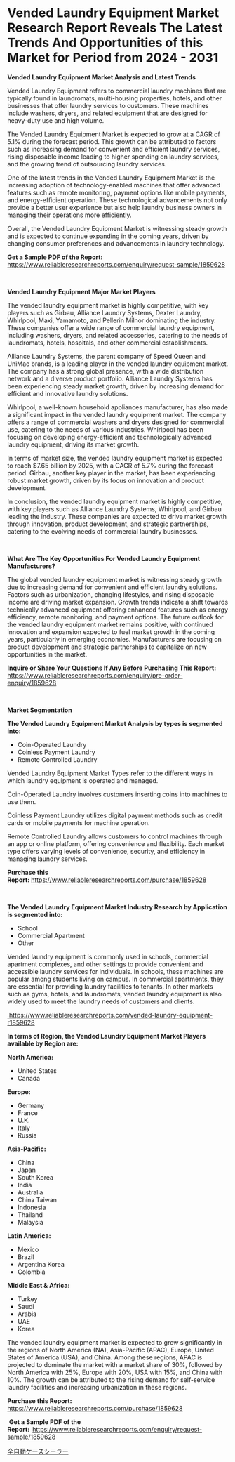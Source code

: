 <p><h1>Vended Laundry Equipment Market Research Report Reveals The Latest Trends And Opportunities of this Market for Period from 2024 - 2031</h1></p><p><strong>Vended Laundry Equipment Market Analysis and Latest Trends</strong></p>
<p><p>Vended Laundry Equipment refers to commercial laundry machines that are typically found in laundromats, multi-housing properties, hotels, and other businesses that offer laundry services to customers. These machines include washers, dryers, and related equipment that are designed for heavy-duty use and high volume.</p><p>The Vended Laundry Equipment Market is expected to grow at a CAGR of 5.1% during the forecast period. This growth can be attributed to factors such as increasing demand for convenient and efficient laundry services, rising disposable income leading to higher spending on laundry services, and the growing trend of outsourcing laundry services.</p><p>One of the latest trends in the Vended Laundry Equipment Market is the increasing adoption of technology-enabled machines that offer advanced features such as remote monitoring, payment options like mobile payments, and energy-efficient operation. These technological advancements not only provide a better user experience but also help laundry business owners in managing their operations more efficiently.</p><p>Overall, the Vended Laundry Equipment Market is witnessing steady growth and is expected to continue expanding in the coming years, driven by changing consumer preferences and advancements in laundry technology.</p></p>
<p><strong>Get a Sample PDF of the Report:&nbsp;</strong> <a href="https://www.reliableresearchreports.com/enquiry/request-sample/1859628">https://www.reliableresearchreports.com/enquiry/request-sample/1859628</a></p>
<p>&nbsp;</p>
<p><strong>Vended Laundry Equipment Major Market Players</strong></p>
<p><p>The vended laundry equipment market is highly competitive, with key players such as Girbau, Alliance Laundry Systems, Dexter Laundry, Whirlpool, Maxi, Yamamoto, and Pellerin Milnor dominating the industry. These companies offer a wide range of commercial laundry equipment, including washers, dryers, and related accessories, catering to the needs of laundromats, hotels, hospitals, and other commercial establishments.</p><p>Alliance Laundry Systems, the parent company of Speed Queen and UniMac brands, is a leading player in the vended laundry equipment market. The company has a strong global presence, with a wide distribution network and a diverse product portfolio. Alliance Laundry Systems has been experiencing steady market growth, driven by increasing demand for efficient and innovative laundry solutions.</p><p>Whirlpool, a well-known household appliances manufacturer, has also made a significant impact in the vended laundry equipment market. The company offers a range of commercial washers and dryers designed for commercial use, catering to the needs of various industries. Whirlpool has been focusing on developing energy-efficient and technologically advanced laundry equipment, driving its market growth.</p><p>In terms of market size, the vended laundry equipment market is expected to reach $7.65 billion by 2025, with a CAGR of 5.7% during the forecast period. Girbau, another key player in the market, has been experiencing robust market growth, driven by its focus on innovation and product development.</p><p>In conclusion, the vended laundry equipment market is highly competitive, with key players such as Alliance Laundry Systems, Whirlpool, and Girbau leading the industry. These companies are expected to drive market growth through innovation, product development, and strategic partnerships, catering to the evolving needs of commercial laundry businesses.</p></p>
<p>&nbsp;</p>
<p><strong>What Are The Key Opportunities For Vended Laundry Equipment Manufacturers?</strong></p>
<p><p>The global vended laundry equipment market is witnessing steady growth due to increasing demand for convenient and efficient laundry solutions. Factors such as urbanization, changing lifestyles, and rising disposable income are driving market expansion. Growth trends indicate a shift towards technically advanced equipment offering enhanced features such as energy efficiency, remote monitoring, and payment options. The future outlook for the vended laundry equipment market remains positive, with continued innovation and expansion expected to fuel market growth in the coming years, particularly in emerging economies. Manufacturers are focusing on product development and strategic partnerships to capitalize on new opportunities in the market.</p></p>
<p><strong>Inquire or Share Your Questions If Any Before Purchasing This Report:</strong> <a href="https://www.reliableresearchreports.com/enquiry/pre-order-enquiry/1859628">https://www.reliableresearchreports.com/enquiry/pre-order-enquiry/1859628</a></p>
<p>&nbsp;</p>
<p><strong>Market Segmentation</strong></p>
<p><strong>The Vended Laundry Equipment Market Analysis by types is segmented into:</strong></p>
<p><ul><li>Coin-Operated Laundry</li><li>Coinless Payment Laundry</li><li>Remote Controlled Laundry</li></ul></p>
<p><p>Vended Laundry Equipment Market Types refer to the different ways in which laundry equipment is operated and managed. </p><p>Coin-Operated Laundry involves customers inserting coins into machines to use them. </p><p>Coinless Payment Laundry utilizes digital payment methods such as credit cards or mobile payments for machine operation. </p><p>Remote Controlled Laundry allows customers to control machines through an app or online platform, offering convenience and flexibility. Each market type offers varying levels of convenience, security, and efficiency in managing laundry services.</p></p>
<p><strong>Purchase this Report:&nbsp;</strong><a href="https://www.reliableresearchreports.com/purchase/1859628">https://www.reliableresearchreports.com/purchase/1859628</a></p>
<p>&nbsp;</p>
<p><strong>The Vended Laundry Equipment Market Industry Research by Application is segmented into:</strong></p>
<p><ul><li>School</li><li>Commercial Apartment</li><li>Other</li></ul></p>
<p><p>Vended laundry equipment is commonly used in schools, commercial apartment complexes, and other settings to provide convenient and accessible laundry services for individuals. In schools, these machines are popular among students living on campus. In commercial apartments, they are essential for providing laundry facilities to tenants. In other markets such as gyms, hotels, and laundromats, vended laundry equipment is also widely used to meet the laundry needs of customers and clients.</p></p>
<p><a href="https://www.reliableresearchreports.com/vended-laundry-equipment-r1859628">&nbsp;https://www.reliableresearchreports.com/vended-laundry-equipment-r1859628</a></p>
<p><strong>In terms of Region, the Vended Laundry Equipment Market Players available by Region are:</strong></p>
<p>
    <p> <strong> North America: </strong>
        <ul>
            <li>United States</li>
            <li>Canada</li>
        </ul>
        </p> 
    <p> <strong> Europe: </strong>
        <ul>
            <li>Germany</li>
            <li>France</li>
            <li>U.K.</li>
            <li>Italy</li>
            <li>Russia</li>
        </ul>
        </p> 
    <p> <strong> Asia-Pacific: </strong>
        <ul>
            <li>China</li>
            <li>Japan</li>
            <li>South Korea</li>
            <li>India</li>
            <li>Australia</li>
            <li>China Taiwan</li>
            <li>Indonesia</li>
            <li>Thailand</li>
            <li>Malaysia</li>
        </ul>
        </p> 
    <p> <strong> Latin America: </strong>
        <ul>
            <li>Mexico</li>
            <li>Brazil</li>
            <li>Argentina Korea</li>
            <li>Colombia</li>
        </ul>
        </p> 
    <p> <strong> Middle East & Africa: </strong>
        <ul>
            <li>Turkey</li>
            <li>Saudi</li>
            <li>Arabia</li>
            <li>UAE</li>
            <li>Korea</li>
        </ul>
    </p>
    </p>
<p><p>The vended laundry equipment market is expected to grow significantly in the regions of North America (NA), Asia-Pacific (APAC), Europe, United States of America (USA), and China. Among these regions, APAC is projected to dominate the market with a market share of 30%, followed by North America with 25%, Europe with 20%, USA with 15%, and China with 10%. The growth can be attributed to the rising demand for self-service laundry facilities and increasing urbanization in these regions.</p></p>
<p><strong>Purchase this Report: </strong><a href="https://www.reliableresearchreports.com/purchase/1859628">https://www.reliableresearchreports.com/purchase/1859628</a></p>
<p>&nbsp;<strong>Get a Sample PDF of the Report:&nbsp;&nbsp;</strong><a href="https://www.reliableresearchreports.com/enquiry/request-sample/1859628">https://www.reliableresearchreports.com/enquiry/request-sample/1859628</a></p>
<p><strong></strong></p>
<p><p><a href="https://github.com/Sophiaard2003/Market-Research-Report-List-1/blob/main/583016621814.md">全自動ケースシーラー</a></p></p>